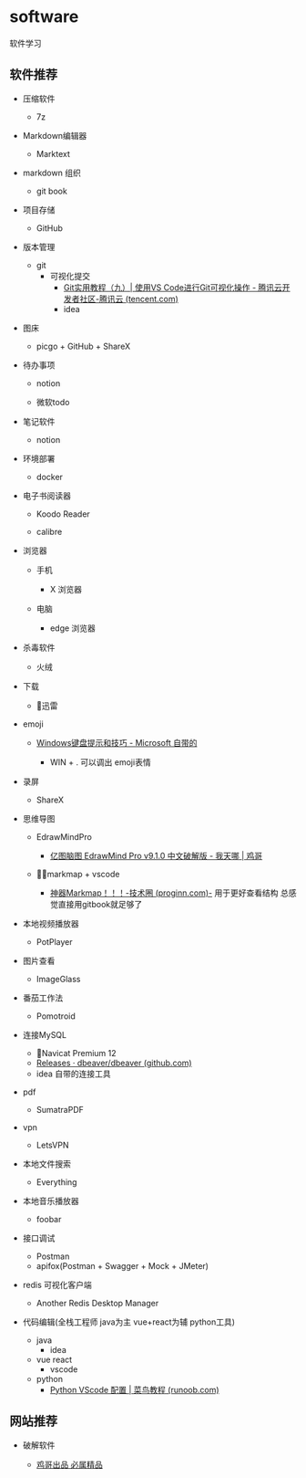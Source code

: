 # software

软件学习

## 软件推荐

- 压缩软件
  
  - 7z

- Markdown编辑器
  
  - Marktext

- markdown 组织
  
  - git book

- 项目存储
  
  - GitHub

- 版本管理
  
  - git
    - 可视化提交
      - [Git实用教程（九）| 使用VS Code进行Git可视化操作 - 腾讯云开发者社区-腾讯云 (tencent.com)](https://cloud.tencent.com/developer/article/1662720)
      - idea

- 图床
  
  - picgo + GitHub + ShareX

- 待办事项
  
  - notion
  
  - 微软todo

- 笔记软件
  
  - notion

- 环境部署
  
  - docker

- 电子书阅读器
  
  - Koodo Reader
  
  - calibre

- 浏览器
  
  - 手机
    
    - X 浏览器
  
  - 电脑
    
    - edge 浏览器

- 杀毒软件
  
  - 火绒

- 下载
  
  - 🤔迅雷

- emoji
  
  - [Windows键盘提示和技巧 - Microsoft 自带的](https://support.microsoft.com/zh-cn/windows/windows%E9%94%AE%E7%9B%98%E6%8F%90%E7%A4%BA%E5%92%8C%E6%8A%80%E5%B7%A7-588e0b72-0fff-6d3f-aeee-6e5116097942)
    
    - WIN + . 可以调出 emoji表情

- 录屏
  
  - ShareX

- 思维导图
  
  - EdrawMindPro
    
    - [亿图脑图 EdrawMind Pro v9.1.0 中文破解版 - 我天哪 | 鸡哥](https://www.wotianna.com/edrawmind/)
  
  - 🤷‍♂️markmap + vscode
    
    - [神器Markmap！！！-技术圈 (proginn.com)-](https://jishuin.proginn.com/p/763bfbd341ad) 用于更好查看结构 总感觉直接用gitbook就足够了

- 本地视频播放器
  
  - PotPlayer
- 图片查看
  - ImageGlass

- 番茄工作法
  
  - Pomotroid

- 连接MySQL
  
  - 🤔Navicat Premium 12
  - [Releases · dbeaver/dbeaver (github.com)](https://github.com/dbeaver/dbeaver/releases)
  - idea 自带的连接工具

- pdf
  
  - SumatraPDF

- vpn
  
  - LetsVPN

- 本地文件搜索
  
  - Everything

- 本地音乐播放器
  
  - foobar

- 接口调试
  
  - Postman
  - apifox(Postman + Swagger + Mock + JMeter)

- redis 可视化客户端
  
  - Another Redis Desktop Manager

- 代码编辑(全栈工程师 java为主 vue+react为辅 python工具)
  
  - java
    - idea
  - vue react
    - vscode
  - python
    - [Python VScode 配置 | 菜鸟教程 (runoob.com)](https://www.runoob.com/python3/python-vscode-setup.html)

## 网站推荐

- 破解软件
  
  - [鸡哥出品 必属精品](https://www.wotianna.com/)